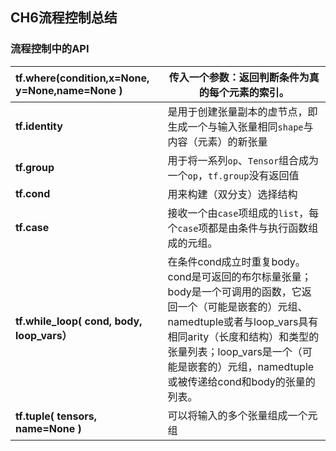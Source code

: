 ## CH6流程控制总结

### 流程控制中的API

| tf.where(condition,x=None, y=None,name=None ) | 传入一个参数：返回判断条件为真的每个元素的索引。             |
| :-------------------------------------------- | ------------------------------------------------------------ |
| **tf.identity**                               | 是用于创建张量副本的虚节点，即生成一个与输入张量相同`shape`与内容（元素）的新张量 |
| **tf.group**                                  | 用于将一系列`op`、`Tensor`组合成为一个`op`，`tf.group`没有返回值 |
| **tf.cond**                                   | 用来构建（双分支）选择结构                                   |
| **tf.case**                                   | 接收一个由`case`项组成的`list`，每个`case`项都是由条件与执行函数组成的元组。 |
| **tf.while_loop( cond, body, loop_vars）**    | 在条件cond成立时重复body。 cond是可返回的布尔标量张量；body是一个可调用的函数，它返回一个（可能是嵌套的）元组、namedtuple或者与loop_vars具有相同arity（长度和结构）和类型的张量列表；loop_vars是一个（可能是嵌套的）元组，namedtuple或被传递给cond和body的张量的列表。 |
| **tf.tuple( tensors, name=None )**            | 可以将输入的多个张量组成一个元组                             |